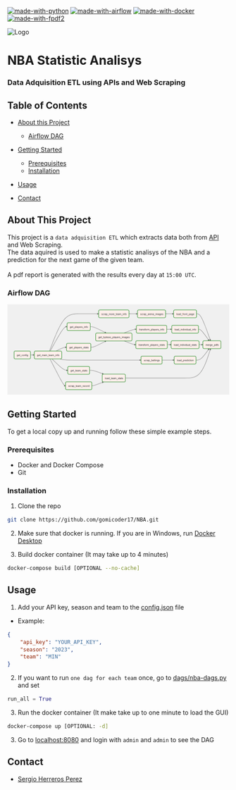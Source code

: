 [![made-with-python](https://img.shields.io/badge/Made%20with-Python-informational?style=flat-square)](https://www.python.org/)
[![made-with-airflow](https://img.shields.io/badge/Made%20with-Airflow-informational?style=flat-square)](https://airflow.apache.org/)
[![made-with-docker](https://img.shields.io/badge/Made%20with-Docker-informational?style=flat-square)](https://www.docker.com/)
[![made-with-fpdf2](https://img.shields.io/badge/Made%20with-FPDF2-informational?style=flat-square)](https://pypi.org/project/fpdf2/)

<div align="left">
  <img src="https://www.edigitalagency.com.au/wp-content/uploads/NBA-logo-png.png" alt="Logo" width="300">
</div>

# NBA Statistic Analisys
### Data Adquisition ETL using APIs and Web Scraping

## Table of Contents

- [About this Project](#about-this-project)
    - [Airflow DAG](#airflow-dag)

- [Getting Started](#getting-started)
    - [Prerequisites](#prerequisites)
    - [Installation](#installation)
- [Usage](#usage)
- [Contact](#contact)

## About This Project

This project is a `data adquisition ETL` which extracts data both from [API](api-url) and Web Scraping.  
The data aquired is used to make a statistic analisys of the NBA and a prediction for the next game of the given team.  
<br>
A pdf report is generated with the results every day at `15:00 UTC`.  

### Airflow DAG

![DAG](images/flow.png)

## Getting Started

To get a local copy up and running follow these simple example steps.

### Prerequisites

- Docker and Docker Compose
- Git

### Installation

1. Clone the repo

```sh
git clone https://github.com/gomicoder17/NBA.git
```

2. Make sure that docker is running. If you are in Windows, run [Docker Desktop](https://www.docker.com/products/docker-desktop)

3. Build docker container (It may take up to 4 minutes)

```sh
docker-compose build [OPTIONAL --no-cache]
```

## Usage

1. Add your API key, season and team to the [config.json](config.json) file

- Example:

```json
{
    "api_key": "YOUR_API_KEY",
    "season": "2023",
    "team": "MIN"
}
```

2. If you want to run `one dag for each team` once, go to [dags/nba-dags.py](dags/nba-dags.py) and set 
```python
run_all = True
```

3. Run the docker container (It make take up to one minute to load the GUI)

```sh
docker-compose up [OPTIONAL: -d]
```

3. Go to [localhost:8080](http://localhost:8080) and login with `admin` and `admin` to see the DAG

## Contact

- [Sergio Herreros Perez][email]

[api-url]: https://sportsdata.io/developers/api-documentation/nba
[email]: mailto:gomimaster1@gmail.com